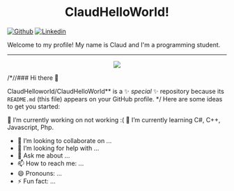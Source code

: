 
<h1 align="center">ClaudHelloWorld!</h1>

[![Github](https://img.shields.io/badge/-Github-000?style=flat&logo=Github&logoColor=white)](https://github.com/ClaudHelloWorld)
[![Linkedin](https://img.shields.io/badge/-LinkedIn-blue?style=flat&logo=Linkedin&logoColor=white)](https://www.linkedin.com/in/claudinei-gomes-3735741b2/)

Welcome to my profile! My name is Claud and I'm a programming student.
<hr>

<p align="center">
  <img src="https://github-readme-stats.vercel.app/api?username=ClaudHelloWorld&show_icons=true&hide=contribs,prs&cache_seconds=86400&theme=radical" />
</p>


/*//### Hi there 👋



ClaudHelloworld/ClaudHelloWorld** is a ✨ _special_ ✨ repository because its `README.md` (this file) appears on your GitHub profile.
*/
Here are some ideas to get you started:

 🔭 I’m currently working on not working :(
 🌱 I’m currently learning C#, C++, Javascript, Php.
- 👯 I’m looking to collaborate on ...
- 🤔 I’m looking for help with ...
- 💬 Ask me about ...
- 📫 How to reach me: ...
- 😄 Pronouns: ...
- ⚡ Fun fact: ...

